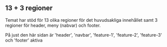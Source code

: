 13 + 3 regioner
---------------

Temat har stöd för 13 olika regioner för det huvudsakliga innehållet samt 3 regioner för header, meny (nabvar) och footer.

På just den här sidan är 'header', 'navbar', 'feature-1', 'feature-2', 'feature-3' och 'footer' aktiva